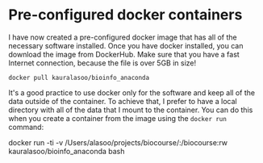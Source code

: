 # Pre-configured docker containers
I have now created a pre-configured docker image that has all of the necessary software installed. Once you have docker installed, you can download the image from DockerHub. Make sure that you have a fast Internet connection, because the file is over 5GB in size!

	docker pull kauralasoo/bioinfo_anaconda

It's a good practice to use docker only for the software and keep all of the data outside of the container. To achieve that, I prefer to have a local directory with all of the data that I mount to the container. You can do this when you create a container from the image using the `docker run` command:

docker run -ti -v /Users/alasoo/projects/biocourse/:/biocourse:rw kauralasoo/bioinfo_anaconda bash

<!--stackedit_data:
eyJoaXN0b3J5IjpbMTU4MTc2ODg2NV19
-->